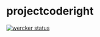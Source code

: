 # projectcoderight

[![wercker status](https://app.wercker.com/status/9af27092ec7cb0a5717dfe8c73fa613f/m/master "wercker status")](https://app.wercker.com/project/byKey/9af27092ec7cb0a5717dfe8c73fa613f)

